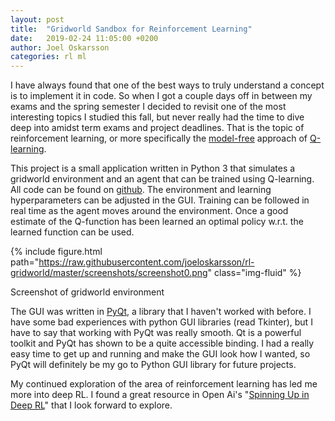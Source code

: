 ```yaml
---
layout: post
title:  "Gridworld Sandbox for Reinforcement Learning"
date:   2019-02-24 11:05:00 +0200
author: Joel Oskarsson
categories: rl ml
---
```


I have always found that one of the best ways to truly understand a concept is to implement it in code. So when I got a couple days off in between my exams and the spring semester I decided to revisit one of the most interesting topics I studied this fall, but never really had the time to dive deep into amidst term exams and project deadlines. That is the topic of reinforcement learning, or more specifically the [model-free](https://en.wikipedia.org/wiki/Model-free_(reinforcement_learning)) approach of [Q-learning](https://en.wikipedia.org/wiki/Q-learning).

This project is a small application written in Python 3 that simulates a gridworld environment and an agent that can be trained using Q-learning. All code can be found on [github](https://github.com/joeloskarsson/rl-gridworld). The environment and learning hyperparameters can be adjusted in the GUI. Training can be followed in real time as the agent moves around the environment. Once a good estimate of the Q-function has been learned an optimal policy w.r.t. the learned function can be used.

{% include figure.html path="https://raw.githubusercontent.com/joeloskarsson/rl-gridworld/master/screenshots/screenshot0.png" class="img-fluid" %}
<div class="caption">
    Screenshot of gridworld environment
</div>

The GUI was written in [PyQt](https://wiki.python.org/moin/PyQt), a library that I haven't worked with before. I have some bad experiences with python GUI libraries (read Tkinter), but I have to say that working with PyQt was really smooth. Qt is a powerful toolkit and PyQt has shown to be a quite accessible binding. I had a really easy time to get up and running and make the GUI look how I wanted, so PyQt will definitely be my go to Python GUI library for future projects.

My continued exploration of the area of reinforcement learning has led me more into deep RL. I found a great resource in Open Ai's "[Spinning Up in Deep RL](https://spinningup.openai.com/en/latest/index.html)" that I look forward to explore.
